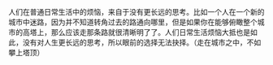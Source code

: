 人们在普通日常生活中的烦恼，来自于没有更长远的思考。比如一个人在一个新的城市中迷路，因为并不知道转角过去的路通向哪里，但是如果你在能够俯瞰整个城市的高塔上，那么应该走那条路就很清晰明了了。人们日常生活烦恼大抵也是如此，没有对人生更长远的思考，所以眼前的选择无法抉择。（走在城市之中，不如攀上塔顶）